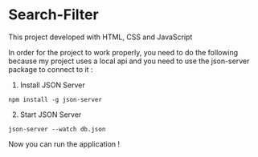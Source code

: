 # Search-Filter
This project developed with HTML, CSS and JavaScript

In order for the project to work properly, you need to do the following because my project uses a local api and you need to use the json-server package to connect to it :

1. Install JSON Server

```
npm install -g json-server
```

2. Start JSON Server

```
json-server --watch db.json
```

Now you can run the application !
